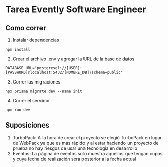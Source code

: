 # Tarea Evently Software Engineer

## Como correr

1. Instalar dependencias
````
npm install
````

2. Crear el archivo .env y agregar la URL de la base de datos
```
DATABASE_URL="postgresql://[USER]:[PASSWORD]@localhost:5432/[NOMBRE_DB]?schema=public"
```

3. Correr las migraciones
```
npx prisma migrate dev --name init
```

4. Correr el servidor
```
npm run dev
```

## Suposiciones

1. TurboPack: A la hora de crear el proyecto se elegió TurboPack en lugar de WebPack ya que es más rápido y al estar haciendo un proyecto de prueba no hay riesgos de usar una tecnología en desarrollo
2. Eventos: La página de eventos solo muestra aquellos que tengan cupos y cuya fecha de realización sera posterior a la fecha actual